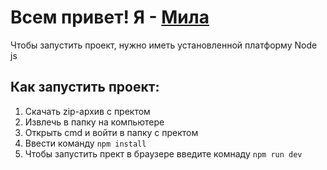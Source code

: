 <h1>Всем привет! Я - <a href='https://github.com/4ebure4ek0?tab=repositories'>Мила</a></h1>
Чтобы запустить проект, нужно иметь установленной платформу Node js <br />
<h2>Как запустить проект:</h2>
<ol>
  <li>Скачать zip-архив с пректом</li>
  <li>Извлечь в папку на компьютере</li>
  <li>Открыть cmd и войти в папку с пректом</li>
  <li>Ввести команду <code>npm install</code></li>
  <li>Чтобы запустить прект в браузере введите комнаду <code>npm run dev</code></li>
</ol>
